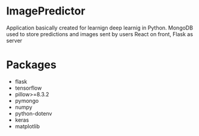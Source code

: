 # ImagePredictor

Application basically created for learnign deep learnig in Python.
MongoDB used to store predictions and images sent by users
React on front, Flask as server

# Packages
- flask
- tensorflow
- pillow>=8.3.2
- pymongo
- numpy
- python-dotenv
- keras
- matplotlib
